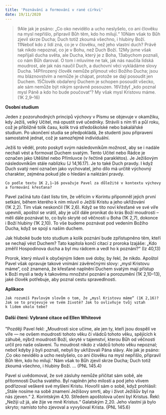 ```yaml
---
title: 'Poznávání a formování v rané církvi'
date: 19/11/2020
---
```


> <p></p>
> 9Ale jak je psáno: „Co oko nevidělo a ucho neslyšelo, co ani člověku na mysl nepřišlo, připravil Bůh těm, kdo ho milují.“ 10Nám však to Bůh zjevil skrze Ducha; Duch totiž zkoumá všechno, i hlubiny Boží. 11Neboť kdo z lidí zná, co je v člověku, než jeho vlastní duch? Právě tak nikdo nepoznal, co je v Bohu, než Duch Boží. 12My jsme však nepřijali ducha světa, ale Ducha, který je z Boha, 13abychom poznali, co nám Bůh daroval. O tom i mluvíme ne tak, jak nás naučila lidská moudrost, ale jak nás naučil Duch, a duchovní věci vykládáme slovy Ducha. 14Přirozený člověk nemůže přijmout věci Božího Ducha; jsou mu bláznovstvím a nemůže je chápat, protože se dají posoudit jen Duchem. 15Člověk obdařený Duchem je schopen posoudit všecko, ale sám nemůže být nikým správně posouzen. 16Vždyť „kdo poznal mysl Páně a kdo ho bude poučovat“? My však mysl Kristovu máme. (1K 2,9–16)

**Osobní studium**

Jeden z pozoruhodných principů výchovy v Písmu se objevuje v okamžiku, kdy Ježíš, velký Učitel, má opustit své učedníky. Strávili s ním tři a půl roku, což je přibližně tolik času, kolik trvá středoškolské nebo bakalářské studium. Po ukončení studia se předpokládá, že studenti jsou připraveni samostatně jednat, což je samozřejmě individuální.

Ježíš to věděl, proto poskytl svým následovníkům možnost, aby se i nadále nechali vést a formovat Duchem svatým. Tento Učitel nebo Rádce je označen jako Utěšitel nebo Přímluvce (v řečtině paraklétos). Je Ježíšovým následovníkům stále nablízku (J 14,16.17). Je to také Duch pravdy. I když Duch svatý není označen jako vychovatel, jeho dílo má určitě výchovný charakter, zejména pokud jde o hledání a nalézání pravdy.

`Co podle textu 1K 2,1–16 považuje Pavel za důležité v kontextu výchovy a formování křesťana?`

Pavel začíná tuto část listu tím, že věřícím v Korintu připomněl jejich první setkání, během kterého k nim mluvil o Ježíši Kristu a jeho ukřižování (1K 2,2). Tím však neskončil (1K 2,6). Když se tito noví křesťané ve své víře upevnili, apoštol se vrátil, aby je učil dále pronikat do krás Boží moudrosti – měli dále poznávat to, co bylo skryté od věčnosti u Boha (1K 2,7), dokonce i Boží hlubiny (1K 2,10). To vše budeme poznávat pod vedením Božího Ducha, když se spojí s naším duchem.

Jak hluboké bude toto studium a kolik poznání bude zpřístupněno těm, kteří se nechají vést Duchem? Tato kapitola končí citací z proroka Izajáše: „Kdo změřil Hospodinova ducha a byl mu rádcem a vedl ho k poznání?“ (Iz 40,13)

Prorok, který mluvil k obyčejným lidem své doby, by řekl, že nikdo. Apoštol Pavel však opravuje takové vnímání závěrečnými slovy: „mysl Kristovu máme“, což znamená, že křesťané naplnění Duchem svatým mají přístup k Boží mysli a tedy k takovému množství poznání a porozumění (1K 2,10–13), jaké člověk potřebuje, aby poznal cestu spravedlnosti.

**Aplikace**

`Jak rozumíš Pavlovým slovům o tom, že „mysl Kristovu máme“ (1K 2,16)? Jak se to projevuje ve tvém životě? Jak to ovlivňuje tvůj vztah k lidem okolo tebe?`

#### Další čtení: Vybrané citace od Ellen Whiteové

"Později Pavel řekl: „Moudrosti sice učíme, ale jen ty, kteří jsou dospělí ve víře — ne ovšem moudrosti tohoto věku či vládců tohoto věku, spějících k záhubě, nýbrž moudrosti Boží, skryté v tajemství, kterou Bůh od věčnosti určil pro naše oslavení. Tu moudrost nikdo z vládců tohoto věku nepoznal; neboť kdyby ji byli poznali, nebyli by ukřižovali Pána slávy. Ale jak je psáno: ‚Co oko nevidělo a ucho neslyšelo, co ani člověku na mysl nepřišlo, připravil Bůh těm, kdo ho milují.‘ Nám však to Bůh zjevil skrze Ducha; Duch totiž zkoumá všechno, i hlubiny Boží. ... {PNL 145.4}

Pavel si uvědomoval, že své zásluhy nemůže přičítat sám sobě, ale přítomnosti Ducha svatého. Byl naplněn jeho milostí a pod jeho vlivem podřizoval veškeré své myšlení Kristu. Hovořil sám o sobě, když prohlásil: „Stále nosíme na sobě znamení Ježíšovy smrti, aby i život Ježíšův byl na nás zjeven.“ 2. Korintským 4,10. Středem apoštolova učení byl Kristus. Řekl: „Nežiji už já, ale žije ve mně Kristus.“ Galatským 2,20. Jeho vlastní já bylo skryto; namísto toho zjevoval a vyvyšoval Krista. {PNL 145.6}